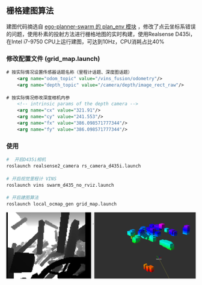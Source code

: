 ## 栅格建图算法
建图代码摘选自 [ego-planner-swarm 的 plan_env 模块](https://github.com/ZJU-FAST-Lab/ego-planner-swarm/tree/master/src/planner/plan_env) ，修改了点云坐标系错误的问题，使用朴素的投射方法进行栅格地图的实时构建，使用Realsense D435i，在Intel i7-9750 CPU上运行建图，可达到10Hz，CPU消耗占比40%

### 修改配置文件 (grid_map.launch)
```xml
# 按实际情况设置传感器话题名称（里程计话题、深度图话题）
    <arg name="odom_topic" value="/vins_fusion/odometry"/>
    <arg name="depth_topic" value="/camera/depth/image_rect_raw"/>

# 按实际情况修改深度相机内参
    <!-- intrinsic params of the depth camera -->
    <arg name="cx" value="321.91"/>
    <arg name="cy" value="241.553"/>
    <arg name="fx" value="386.098571777344"/>
    <arg name="fy" value="386.098571777344"/>
```

### 使用
```bash
#  开启D435i相机
roslaunch realsense2_camera rs_camera_d435i.launch

# 开启视觉里程计 VINS
roslaunch vins swarm_d435_no_rviz.launch

# 开启建图算法
roslaunch local_ocmap_gen grid_map.launch
```

![](docs/ocmap.png)